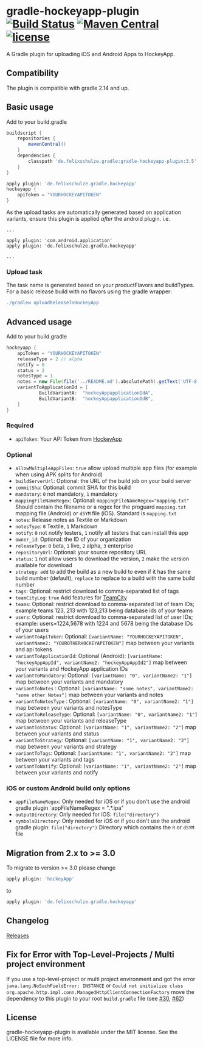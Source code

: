 # gradle-hockeyapp-plugin [![Build Status](https://travis-ci.org/x2on/gradle-hockeyapp-plugin.png)](https://travis-ci.org/x2on/gradle-hockeyapp-plugin) [![Maven Central](https://maven-badges.herokuapp.com/maven-central/de.felixschulze.gradle/gradle-hockeyapp-plugin/badge.svg)](http://search.maven.org/#search%7Cgav%7C1%7Cg%3A%22de.felixschulze.gradle%22%20AND%20a%3A%22gradle-hockeyapp-plugin%22) [![license](https://img.shields.io/github/license/x2on/gradle-hockeyapp-plugin.svg)](https://github.com/x2on/gradle-hockeyapp-plugin/blob/master/LICENSE)

A Gradle plugin for uploading iOS and Android Apps to HockeyApp.

## Compatibility

The plugin is compatible with gradle 2.14 and up.

## Basic usage

Add to your build.gradle

```gradle
buildscript {
    repositories {
        mavenCentral()
    }
    dependencies {
        classpath 'de.felixschulze.gradle:gradle-hockeyapp-plugin:3.5'
    }
}

apply plugin: 'de.felixschulze.gradle.hockeyapp'
hockeyapp {
    apiToken = "YOURHOCKEYAPITOKEN"
}
```

As the upload tasks are automatically generated based on application variants, ensure this plugin is applied *after* the android plugin. i.e.

```
...

apply plugin: 'com.android.application'
apply plugin: 'de.felixschulze.gradle.hockeyapp'

...

```

### Upload task
The task name is generated based on your productFlavors and buildTypes. For a basic release build with no flavors using the gradle wrapper:
```gradle
./gradlew uploadReleaseToHockeyApp
```

## Advanced usage

Add to your build.gradle

```gradle
hockeyapp {
    apiToken = "YOURHOCKEYAPITOKEN"
    releaseType = 2 // alpha
    notify = 0
    status = 2
    notesType = 1
    notes = new File(file('../README.md').absolutePath).getText('UTF-8')
    variantToApplicationId = [
            BuildVariantA:  "hockeyAppapplicationIdA",
            BuildVariantB:  "hockeyAppapplicationIdB",
    ]
}

```
### Required
* `apiToken`: Your API Token from [HockeyApp](http://hockeyapp.net/)

### Optional

* `allowMultipleAppFiles`: `true` allow upload multiple app files (for example when using APK splits for Android)
* `buildServerUrl`: Optional: the URL of the build job on your build server
* `commitSha`: Optional: commit SHA for this build
* `mandatory`: `0` not mandatory, `1` mandatory
* `mappingFileNameRegex`:  Optional: `mappingFileNameRegex="mapping.txt"` Should contain the filename or a regex for the proguard `mapping.txt` mapping file (Android) or `dSYM` file (iOS). Standard is `mapping.txt`
* `notes`: Release notes as Textile or Markdown
* `notesType`: `0` Textile, `1` Markdown
* `notify`: `0` not notify testers, `1` notify all testers that can install this app
* `owner_id`: Optional: the ID of your organization
* `releaseType`: `0` beta, `1` live, `2` alpha, `3` enterprise
* `repositoryUrl`: Optional: your source repository URL
* `status`: `1` not allow users to download the version, `2` make the version available for download
* `strategy`: `add`  to add the build as a new build to even if it has the same build number (default), `replace` to replace to a build with the same build number
* `tags`: Optional: restrict download to comma-separated list of tags
* `teamCityLog`: `true` Add features for [TeamCity](http://www.jetbrains.com/teamcity/)
* `teams`: Optional: restrict download to comma-separated list of team IDs; example teams 123, 213 with 123,213 being database ids of your teams
* `users`: Optional: restrict download to comma-separated list of user IDs; example:
					users=1224,5678 with 1224 and 5678 being the database IDs of your users
* `variantToApiToken`: Optional: `[variantName: "YOURHOCKEYAPITOKEN", variantName2: "YOUROTHERHOCKEYAPITOKEN"]` map between your variants and api tokens
* `variantToApplicationId`:  Optional (Android): `[variantName: "hockeyAppAppId", variantName2: "hockeyAppAppId2"]` map between your variants and HockeyApp application IDs
* `variantToMandatory`: Optional: `[variantName: "0", variantName2: "1"]` map between your variants and mandatory
* `variantToNotes` : Optional: `[variantName: "some notes", variantName2: "some other Notes"]` map between your variants and notes
* `variantToNotesType` : Optional: `[variantName: "0", variantName2: "1"]` map between your variants and notesType
* `variantToReleaseType`: Optional: `[variantName: "0", variantName2: "1"]` map between your variants and releaseType
* `variantToStatus`: Optional: `[variantName: "1", variantName2: "2"]` map between your variants and status
* `variantToStrategy`: Optional: `[variantName: "1", variantName2: "2"]` map between your variants and strategy
* `variantToTags`: Optional: `[variantName: "1", variantName2: "2"]` map between your variants and tags
* `variantToNotify`: Optional: `[variantName: "1", variantName2: "2"]` map between your variants and notify


### iOS or custom Android build only options
* `appFileNameRegex`: Only needed for iOS or if you don't use the android gradle plugin `appFileNameRegex = ".*.ipa"
* `outputDirectory`: Only needed for iOS: `file("directory")`
* `symbolsDirectory`: Only needed for iOS or if you don't use the android gradle plugin: `file("directory")` Directory which contains the `R` or `dSYM` file

## Migration from 2.x to >= 3.0

To migrate to version >= 3.0 please change 
```gradle
apply plugin: 'hockeyApp'
```
to 
```gradle
apply plugin: 'de.felixschulze.gradle.hockeyapp'
```

## Changelog

[Releases](https://github.com/x2on/gradle-hockeyapp-plugin/releases)

## Fix for Error with Top-Level-Projects / Multi project environment

If you use a top-level-project or multi project environment and got the error `java.lang.NoSuchFieldError: INSTANCE` or `Could not initialize class org.apache.http.impl.conn.ManagedHttpClientConnectionFactory` move the dependency to this plugin to your root `build.gradle` file (see [#30](https://github.com/x2on/gradle-hockeyapp-plugin/issues/30), [#62](https://github.com/x2on/gradle-hockeyapp-plugin/issues/62))

## License

gradle-hockeyapp-plugin is available under the MIT license. See the LICENSE file for more info.
